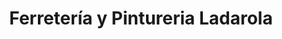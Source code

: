 ---
title: "Ferretería y Pintureria Ladarola"
url: /martinez/ferreteria-y-pintureria-ladarola/
shop: hardware
---
